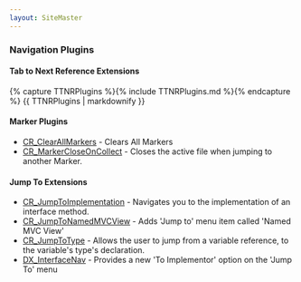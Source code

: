 ```yaml
---
layout: SiteMaster
---
```


### Navigation Plugins

#### Tab to Next Reference Extensions

{% capture TTNRPlugins %}{% include TTNRPlugins.md %}{% endcapture %}
{{ TTNRPlugins | markdownify }}
   
#### Marker Plugins
 * [CR_ClearAllMarkers](https://code.google.com/p/dxcorecommunityplugins/wiki/CR_ClearAllMarkers) - Clears All Markers
 * [CR_MarkerCloseOnCollect](https://code.google.com/p/dxcorecommunityplugins/wiki/CR_MarkerCloseOnCollect) - Closes the active file when jumping to another Marker.
    
#### Jump To Extensions
 * [CR_JumpToImplementation](https://code.google.com/p/dxcorecommunityplugins/wiki/CR_JumpToImplementation) - Navigates you to the implementation of an interface method. 
 * [CR_JumpToNamedMVCView](https://code.google.com/p/dxcorecommunityplugins/wiki/CR_JumpToNamedMVCView) - Adds 'Jump to' menu item called 'Named MVC View'
 * [CR_JumpToType](https://code.google.com/p/dxcorecommunityplugins/wiki/CR_JumpToType) - Allows the user to jump from a variable reference, to the variable's type's declaration.
 * [DX_InterfaceNav](https://code.google.com/p/dxcorecommunityplugins/wiki/DX_InterfaceNav) - Provides a new 'To Implementor' option on the 'Jump To' menu

